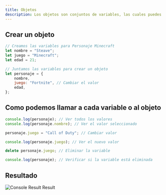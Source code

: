 ```yaml
---
title: Objetos
description: Los objetos son conjuntos de variables, las cuales puedes llamar de diferentes maneras.
---
```


## Crear un objeto

```js title="05-objetos.js (Crear objeto)"
// Creamos las variables para Personaje Minecraft
let nombre = "Steave";
let juego = "Minecraft";
let edad = 21;

// Juntamos las variables para crear un objeto
let personaje = {
    nombre,
    juego: "Fortnite", // Cambiar el valor
    edad,
};
```

## Como podemos llamar a cada variable o al objeto
```js title="05-objetos.js (Console Result Log)"
console.log(personaje); // Ver todos los valores
console.log(personaje.nombre); // Ver el valor seleccionado

personaje.juego = "Call of Duty"; // Cambiar valor

console.log(personaje.juego); // Ver el nuevo valor

delete personaje.juego; // Eliminar la variable

console.log(personaje); // Verificar si la variable está eliminada
```

## Resultado
![Console Result Result](/img/01-tipos-y-variables/05-objetos.png)
